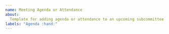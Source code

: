```yaml
---
name: Meeting Agenda or Attendance
about:
  Template for adding agenda or attendance to an upcoming subcommittee meeting.
labels: "Agenda :hand:"
---
```


<!--

Before attending a GraphQL Working Group meeting, please check the following:

- You (or your organization) has signed the Specification Membership Agreement.
  https://github.com/graphql/foundation

- You have read the participation guidelines and intend on contributing to the discussion. To respect meeting size, attendees should be relevant to the agenda. Recordings and notes will be posted after the meeting.
  https://github.com/graphql/graphql-wg#participation-guidelines

- Agenda items must include:
  - Relevant links (RFC, issues, PRs)
  - Champion's name
  - Expected time to discuss

-->
